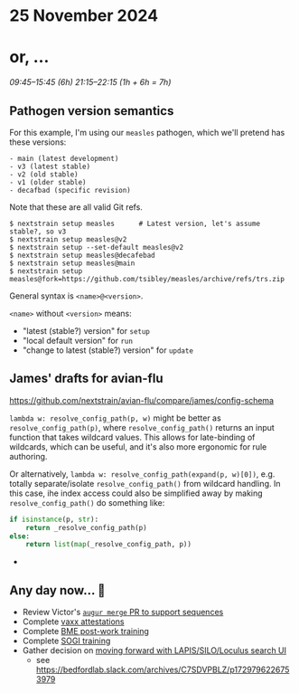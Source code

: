 # 25 November 2024
# or, …

_09:45–15:45 (6h)_
_21:15–22:15 (1h + 6h = 7h)_

## Pathogen version semantics

For this example, I'm using our `measles` pathogen, which we'll pretend has these versions:

    - main (latest development)
    - v3 (latest stable)
    - v2 (old stable)
    - v1 (older stable)
    - decafbad (specific revision)

Note that these are all valid Git refs.

```console
$ nextstrain setup measles      # Latest version, let's assume stable?, so v3
$ nextstrain setup measles@v2
$ nextstrain setup --set-default measles@v2
$ nextstrain setup measles@decafebad
$ nextstrain setup measles@main
$ nextstrain setup measles@fork=https://github.com/tsibley/measles/archive/refs/trs.zip
```

General syntax is `<name>@<version>`.

`<name>` without `<version>` means:

  - "latest (stable?) version" for `setup`
  - "local default version" for `run`
  - "change to latest (stable?) version" for `update`


## James' drafts for avian-flu

<https://github.com/nextstrain/avian-flu/compare/james/config-schema>

`lambda w: resolve_config_path(p, w)` might be better as `resolve_config_path(p)`, where `resolve_config_path()` returns an input function that takes wildcard values.  This allows for late-binding of wildcards, which can be useful, and it's also more ergonomic for rule authoring.

Or alternatively, `lambda w: resolve_config_path(expand(p, w)[0])`, e.g. totally separate/isolate `resolve_config_path()` from wildcard handling.  In this case, ihe index access could also be simplified away by making `resolve_config_path()` do something like:

```python
if isinstance(p, str):
    return _resolve_config_path(p)
else:
    return list(map(_resolve_config_path, p))
```

- 


## Any day now… 👀

- Review Victor's [`augur merge` PR to support sequences](https://github.com/nextstrain/augur/issues/1579)
- Complete [vaxx attestations](https://webchartnow.com/fredhutch/webchart.cgi?func=omniscope)
- Complete [BME post-work training](https://fredhutch.csod.com/ui/lms-learning-details/app/course/ac23e22d-0445-4123-bd10-66db92646c11)
- Complete [SOGI training](https://fredhutch.csod.com/ui/lms-learning-details/app/course/13b01982-4e88-44e0-b275-8e86734ff89d)
- Gather decision on [moving forward with LAPIS/SILO/Loculus search UI](https://github.com/nextstrain/private/issues/143)
    - see <https://bedfordlab.slack.com/archives/C7SDVPBLZ/p1729796226753979>

